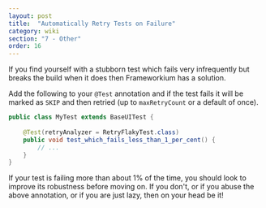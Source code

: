 ```yaml
---
layout: post
title:  "Automatically Retry Tests on Failure"
category: wiki
section: "7 - Other"
order: 16
---
```

If you find yourself with a stubborn test which fails very infrequently but
breaks the build when it does then Frameworkium has a solution.

Add the following to your `@Test` annotation and if the test fails it will be
marked as `SKIP` and then retried (up to `maxRetryCount` or a default of once).

```java
public class MyTest extends BaseUITest {
    
    @Test(retryAnalyzer = RetryFlakyTest.class)
    public void test_which_fails_less_than_1_per_cent() {
        // ...
    }
}
```

If your test is failing more than about 1% of the time, you should look to
improve its robustness before moving on. If you don't, or if you abuse the above
annotation, or if you are just lazy, then on your head be it!
